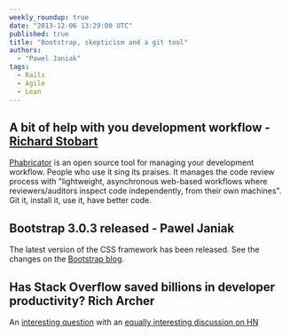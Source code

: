 ```yaml
---
weekly_roundup: true
date: "2013-12-06 13:29:00 UTC"
published: true
title: "Bootstrap, skepticism and a git tool"
authors:
  - "Pawel Janiak"
tags:
  - Rails
  - Agile
  - Lean
---
```


## A bit of help with you development workflow - [Richard Stobart](/people#richard-stobart)

[Phabricator](http://phabricator.org) is an open source tool for managing your development workflow.  People who use it sing its praises.  It manages the code review process with "lightweight, asynchronous web-based workflows where reviewers/auditors inspect code independently, from their own machines".  Git it, install it, use it, have better code.

## Bootstrap 3.0.3 released - Pawel Janiak

The latest version of the CSS framework has been released. See the changes on the [Bootstrap blog](http://blog.getbootstrap.com/2013/12/05/bootstrap-3-0-3-released/).

## Has Stack Overflow saved billions in developer productivity? Rich Archer

An [interesting question](http://skeptics.stackexchange.com/questions/18539/has-stack-overflow-saved-billions-of-dollars-in-programmer-productivity) with an [equally interesting discussion on HN](https://news.ycombinator.com/item?id=6850474)
